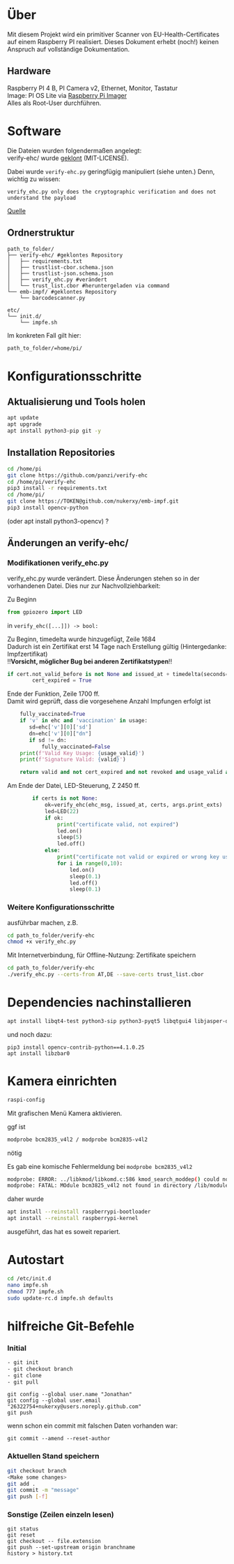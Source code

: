 # Über

Mit diesem Projekt wird ein primitiver Scanner von EU-Health-Certificates auf einem Raspberry PI realisiert. Dieses Dokument erhebt (noch!) keinen Anspruch auf vollständige Dokumentation.

## Hardware

Raspberry PI 4 B, PI Camera v2, Ethernet, Monitor, Tastatur \
Image: PI OS Lite via [Raspberry Pi Imager](https://www.raspberrypi.com/software/) \
Alles als Root-User durchführen.

# Software

Die Dateien wurden folgendermaßen angelegt:\
verify-ehc/ wurde [geklont](https://github.com/panzi/verify-ehc) (MIT-LICENSE).

Dabei wurde `verify-ehc.py` geringfügig manipuliert (siehe unten.)
Denn, wichtig zu wissen:
```
verify_ehc.py only does the cryptographic verification and does not understand the payload
```
[Quelle](https://github.com/panzi/verify-ehc/issues/23#issuecomment-940405804)
## Ordnerstruktur
```
path_to_folder/
├── verify-ehc/ #geklontes Repository
│   ├── requirements.txt
│   ├── trustlist-cbor.schema.json
│   ├── trustlist-json.schema.json
│   ├── verify_ehc.py #verändert
│   └── trust_list.cbor #heruntergeladen via command
└── emb-impf/ #geklontes Repository
    └── barcodescanner.py
```
```
etc/
└── init.d/
    └── impfe.sh
```

Im konkreten Fall gilt hier:
```sh
path_to_folder/=home/pi/
```
# Konfigurationsschritte

## Aktualisierung und Tools holen

``` sh
apt update
apt upgrade
apt install python3-pip git -y
```

## Installation Repositories

```sh
cd /home/pi
git clone https://github.com/panzi/verify-ehc
cd /home/pi/verify-ehc
pip3 install -r requirements.txt
cd /home/pi/
git clone https://TOKEN@github.com/nukerxy/emb-impf.git
pip3 install opencv-python
```
(oder apt install python3-opencv) ?

## Änderungen an verify-ehc/

### Modifikationen verify_ehc.py

verify_ehc.py wurde verändert. Diese Änderungen stehen so in der vorhandenen Datei. Dies nur zur Nachvollziehbarkeit:

Zu Beginn
```python
from gpiozero import LED
```
in
`verify_ehc([...]]) -> bool:`

Zu Beginn, timedelta wurde hinzugefügt, Zeile 1684 \
Dadurch ist ein Zertifikat erst 14 Tage nach Erstellung gültig (Hintergedanke: Impfzertifikat) \
!!**Vorsicht, möglicher Bug bei anderen Zertifikatstypen**!!
```python
if cert.not_valid_before is not None and issued_at + timedelta(seconds=1209600) < cert.not_valid_before:
        cert_expired = True
```
Ende der Funktion, Zeile 1700 ff. \
Damit wird geprüft, dass die vorgesehene Anzahl Impfungen erfolgt ist
```python
    fully_vaccinated=True
    if 'v' in ehc and 'vaccination' in usage:
       sd=ehc['v'][0]['sd']
       dn=ehc['v'][0]["dn"]
       if sd != dn:
           fully_vaccinated=False
    print(f'Valid Key Usage: {usage_valid}')
    print(f'Signature Valid: {valid}')

    return valid and not cert_expired and not revoked and usage_valid and fully_vaccinated
```
Am Ende der Datei, LED-Steuerung, Z 2450 ff.
```python
        if certs is not None:
            ok=verify_ehc(ehc_msg, issued_at, certs, args.print_exts)
            led=LED(22)
            if ok:
                print("certificate valid, not expired")
                led.on()
                sleep(5)
                led.off()
            else:
                print("certificate not valid or expired or wrong key usage")
                for i in range(0,10):
                    led.on()
                    sleep(0.1)
                    led.off()
                    sleep(0.1)
```
### Weitere Konfigurationsschritte
ausführbar machen, z.B.
```sh
cd path_to_folder/verify-ehc
chmod +x verify_ehc.py
```

Mit Internetverbindung, für Offline-Nutzung: Zertifikate speichern
```sh
cd path_to_folder/verify-ehc
./verify_ehc.py --certs-from AT,DE --save-certs trust_list.cbor
```

# Dependencies nachinstallieren

``` sh
apt install libqt4-test python3-sip python3-pyqt5 libqtgui4 libjasper-dev libatlas-base-dev
```
und noch dazu:

```
pip3 install opencv-contrib-python==4.1.0.25
apt install libzbar0
```
# Kamera einrichten

``` sh
raspi-config
```
Mit grafischen Menü Kamera aktivieren.

ggf ist
``` sh
modprobe bcm2835_v4l2 / modprobe bcm2835-v4l2
```
nötig

Es gab eine komische Fehlermeldung bei `modprobe bcm2835_v4l2`
```sh
modprobe: ERROR: ../libkmod/libkomd.c:586 kmod_search_moddep() could not open moddep file '/lib/modules/5.10.17-71+/modules.dep.bin'
modprobe: FATAL: MOdule bcm3825_v4l2 not found in directory /lib/modules/5.10.17-v71+
```

daher wurde
``` sh
apt install --reinstall raspberrypi-bootloader
apt install --reinstall raspberrypi-kernel
```
ausgeführt, das hat es soweit repariert.

# Autostart

``` sh
cd /etc/init.d
nano impfe.sh
chmod 777 impfe.sh
sudo update-rc.d impfe.sh defaults
```

# hilfreiche Git-Befehle

### Initial

``` sh
- git init
- git checkout branch
- git clone
- git pull
```

```
git config --global user.name "Jonathan"
git config --global user.email "26322754+nukerxy@users.noreply.github.com"
git push
```

wenn schon ein commit mit falschen Daten vorhanden war:

```
git commit --amend --reset-author
```
### Aktuellen Stand speichern

``` sh
git checkout branch
<Make some changes>
git add .
git commit -m "message"
git push [-f]
```
### Sonstige (Zeilen einzeln lesen)

```
git status
git reset
git checkout -- file.extension
git push --set-upstream origin branchname
history > history.txt
```